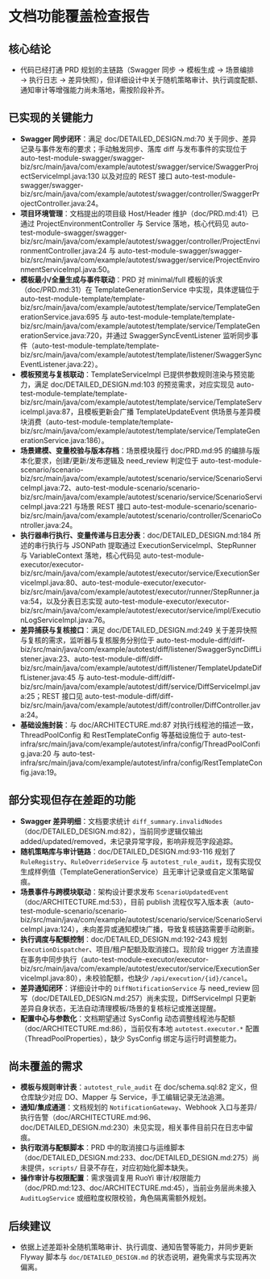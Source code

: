 # 文档功能覆盖检查报告

## 核心结论
- 代码已经打通 PRD 规划的主链路（Swagger 同步 → 模板生成 → 场景编排 → 执行日志 → 差异快照），但详细设计中关于随机策略审计、执行调度配额、通知审计等增强能力尚未落地，需按阶段补齐。

## 已实现的关键能力
- **Swagger 同步闭环**：满足 doc/DETAILED_DESIGN.md:70 关于同步、差异记录与事件发布的要求；手动触发同步、落库 diff 与发布事件的实现位于 auto-test-module-swagger/swagger-biz/src/main/java/com/example/autotest/swagger/service/SwaggerProjectServiceImpl.java:130 以及对应的 REST 接口 auto-test-module-swagger/swagger-biz/src/main/java/com/example/autotest/swagger/controller/SwaggerProjectController.java:24。
- **项目环境管理**：文档提出的项目级 Host/Header 维护（doc/PRD.md:41）已通过 ProjectEnvironmentController 与 Service 落地，核心代码见 auto-test-module-swagger/swagger-biz/src/main/java/com/example/autotest/swagger/controller/ProjectEnvironmentController.java:24 与 auto-test-module-swagger/swagger-biz/src/main/java/com/example/autotest/swagger/service/ProjectEnvironmentServiceImpl.java:50。
- **模板最小/全量生成与事件联动**：PRD 对 minimal/full 模板的诉求（doc/PRD.md:31）在 TemplateGenerationService 中实现，具体逻辑位于 auto-test-module-template/template-biz/src/main/java/com/example/autotest/template/service/TemplateGenerationService.java:695 与 auto-test-module-template/template-biz/src/main/java/com/example/autotest/template/service/TemplateGenerationService.java:720，并通过 SwaggerSyncEventListener 监听同步事件（auto-test-module-template/template-biz/src/main/java/com/example/autotest/template/listener/SwaggerSyncEventListener.java:22）。
- **模板预览与复核联动**：TemplateServiceImpl 已提供参数规则渲染与预览能力，满足 doc/DETAILED_DESIGN.md:103 的预览需求，对应实现见 auto-test-module-template/template-biz/src/main/java/com/example/autotest/template/service/TemplateServiceImpl.java:87，且模板更新会广播 TemplateUpdateEvent 供场景与差异模块消费（auto-test-module-template/template-biz/src/main/java/com/example/autotest/template/service/TemplateGenerationService.java:186）。
- **场景建模、变量校验与版本存档**：场景模块履行 doc/PRD.md:95 的编排与版本化要求，创建/更新/发布逻辑及 need_review 判定位于 auto-test-module-scenario/scenario-biz/src/main/java/com/example/autotest/scenario/service/ScenarioServiceImpl.java:72、auto-test-module-scenario/scenario-biz/src/main/java/com/example/autotest/scenario/service/ScenarioServiceImpl.java:221 与场景 REST 接口 auto-test-module-scenario/scenario-biz/src/main/java/com/example/autotest/scenario/controller/ScenarioController.java:24。
- **执行器串行执行、变量传递与日志分表**：doc/DETAILED_DESIGN.md:184 所述的串行执行与 JSONPath 提取通过 ExecutionServiceImpl、StepRunner 与 VariableContext 落地，核心代码见 auto-test-module-executor/executor-biz/src/main/java/com/example/autotest/executor/service/ExecutionServiceImpl.java:80、auto-test-module-executor/executor-biz/src/main/java/com/example/autotest/executor/runner/StepRunner.java:54，以及分表日志实现 auto-test-module-executor/executor-biz/src/main/java/com/example/autotest/executor/service/impl/ExecutionLogServiceImpl.java:76。
- **差异捕获与复核接口**：满足 doc/DETAILED_DESIGN.md:249 关于差异快照与复核的需求，监听器与复核服务分别位于 auto-test-module-diff/diff-biz/src/main/java/com/example/autotest/diff/listener/SwaggerSyncDiffListener.java:23、auto-test-module-diff/diff-biz/src/main/java/com/example/autotest/diff/listener/TemplateUpdateDiffListener.java:45 与 auto-test-module-diff/diff-biz/src/main/java/com/example/autotest/diff/service/DiffServiceImpl.java:25；REST 接口见 auto-test-module-diff/diff-biz/src/main/java/com/example/autotest/diff/controller/DiffController.java:24。
- **基础设施封装**：与 doc/ARCHITECTURE.md:87 对执行线程池的描述一致，ThreadPoolConfig 和 RestTemplateConfig 等基础设施位于 auto-test-infra/src/main/java/com/example/autotest/infra/config/ThreadPoolConfig.java:20 与 auto-test-infra/src/main/java/com/example/autotest/infra/config/RestTemplateConfig.java:19。

## 部分实现但存在差距的功能
- **Swagger 差异明细**：文档要求统计 `diff_summary.invalidNodes`（doc/DETAILED_DESIGN.md:82），当前同步逻辑仅输出 added/updated/removed，未记录异常字段，影响非规范字段追踪。
- **随机策略库与审计链路**：doc/DETAILED_DESIGN.md:93-116 规划了 `RuleRegistry`、`RuleOverrideService` 与 `autotest_rule_audit`，现有实现仅生成样例值（TemplateGenerationService）且无审计记录或自定义策略留痕。
- **场景事件与跨模块联动**：架构设计要求发布 `ScenarioUpdatedEvent`（doc/ARCHITECTURE.md:53），目前 publish 流程仅写入版本表（auto-test-module-scenario/scenario-biz/src/main/java/com/example/autotest/scenario/service/ScenarioServiceImpl.java:124），未向差异或通知模块广播，导致复核链路需要手动刷新。
- **执行调度与配额控制**：doc/DETAILED_DESIGN.md:192-243 规划 `ExecutionDispatcher`、项目/租户配额及取消接口。现阶段 trigger 方法直接在事务中同步执行（auto-test-module-executor/executor-biz/src/main/java/com/example/autotest/executor/service/ExecutionServiceImpl.java:80），未校验配额，也缺少 `/api/execution/{id}/cancel`。
- **差异通知闭环**：详细设计中的 `DiffNotificationService` 与 need_review 回写（doc/DETAILED_DESIGN.md:257）尚未实现，DiffServiceImpl 只更新差异自身状态，无法自动清理模板/场景的复核标记或推送提醒。
- **配置中心与参数化**：文档期望通过 SysConfig 动态调整线程池与配额（doc/ARCHITECTURE.md:86），当前仅有本地 `autotest.executor.*` 配置（ThreadPoolProperties），缺少 SysConfig 绑定与运行时调整能力。

## 尚未覆盖的需求
- **模板与规则审计表**：`autotest_rule_audit` 在 doc/schema.sql:82 定义，但仓库缺少对应 DO、Mapper 与 Service，手工编辑记录无法追溯。
- **通知/集成通道**：文档规划的 `NotificationGateway`、Webhook 入口与差异/执行告警（doc/ARCHITECTURE.md:96、doc/DETAILED_DESIGN.md:230）未见实现，相关事件目前只在日志中留痕。
- **执行取消与配额脚本**：PRD 中的取消接口与运维脚本（doc/DETAILED_DESIGN.md:233、doc/DETAILED_DESIGN.md:275）尚未提供，`scripts/` 目录不存在，对应初始化脚本缺失。
- **操作审计与权限配置**：需求强调复用 RuoYi 审计/权限能力（doc/PRD.md:123、doc/ARCHITECTURE.md:45），当前业务层尚未接入 `AuditLogService` 或细粒度权限校验，角色隔离需额外规划。

## 后续建议
- 依据上述差距补全随机策略审计、执行调度、通知告警等能力，并同步更新 Flyway 脚本与 `doc/DETAILED_DESIGN.md` 的状态说明，避免需求与实现再次偏离。
